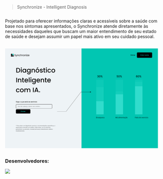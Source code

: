 > Synchronize - Intelligent Diagnosis

<div>

##

Projetado para oferecer informações claras e acessíveis sobre a saúde com base nos sintomas apresentados, o Synchronize atende diretamente às necessidades daqueles que buscam um maior entendimento de seu estado de saúde e desejam assumir um papel mais ativo em seu cuidado pessoal.

<br>

<img src="https://github.com/estherferreira/PI-4-PUC-CAMPINAS-SYNCHRONIZE/blob/f74f6aa30948729077140b00794ac367e338c9c8/frontend/assets/Hero.png"/>

##

### Desenvolvedores:

   <a href="https://github.com/estherferreira/PI-4-PUC-CAMPINAS-SYNCHRONIZE/graphs/contributors">
  <img src="https://contrib.rocks/image?repo=estherferreira/PI-4-PUC-CAMPINAS-SYNCHRONIZE" />
</a><br>
</div>
